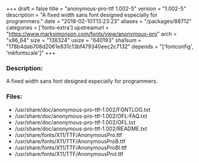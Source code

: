 +++
draft = false
title = "anonymous-pro-ttf 1.002-5"
version = "1.002-5"
description = "A fixed width sans font designed especially for programmers."
date = "2018-02-10T13:23:23"
aliases = "/packages/88712"
categories = ['fonts-extra']
upstreamurl = "https://www.marksimonson.com/fonts/view/anonymous-pro"
arch = "x86_64"
size = "138324"
usize = "640193"
sha1sum = "178b4dab708d2061e831c13bf479340eec2c7132"
depends = "['fontconfig', 'mkfontscale']"
+++
### Description: 
A fixed width sans font designed especially for programmers.

### Files: 
* /usr/share/doc/anonymous-pro-ttf-1.002/FONTLOG.txt
* /usr/share/doc/anonymous-pro-ttf-1.002/OFL-FAQ.txt
* /usr/share/doc/anonymous-pro-ttf-1.002/OFL.txt
* /usr/share/doc/anonymous-pro-ttf-1.002/README.txt
* /usr/share/fonts/X11/TTF/AnonymousPro.ttf
* /usr/share/fonts/X11/TTF/AnonymousProB.ttf
* /usr/share/fonts/X11/TTF/AnonymousProBI.ttf
* /usr/share/fonts/X11/TTF/AnonymousProI.ttf
